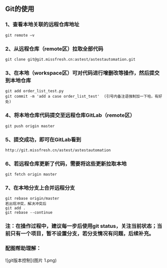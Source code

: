 ## Git的使用
### 1、查看本地关联的远程仓库地址
	git remote –v
### 2、从远程仓库（remote区）拉取全部代码
    git clone git@git.missfresh.cn:astest/astestautomation.git
### 3、在本地（workspace区）可对代码进行增删改等操作，然后提交到本地仓库
	git add order_list_test.py
	git commit -m 'add a case order_list_test'  (引号内备注语强制加一下哈，有好处)
### 4、将本地仓库代码提交至远程仓库GitLab（remote区）
	git push origin master
### 5、提交成功，即可在GitLab看到
	http://git.missfresh.cn/astest/astestautomation
### 6、若远程仓库更新了代码，需要将这些更新拉取本地
	git fetch origin master
### 7、在本地分支上合并远程分支
	git rebase origin/master
	若出现冲突，解决冲突后
	git add .
	git rebase --continue
	
### 注：在操作过程中，建议每一步后使用git status，关注当前状态；当前只有一个项目，暂不设置分支，若分支情况有问题，后续补充。

### 配图帮助理解：
![git版本控制](图片 1.png)
